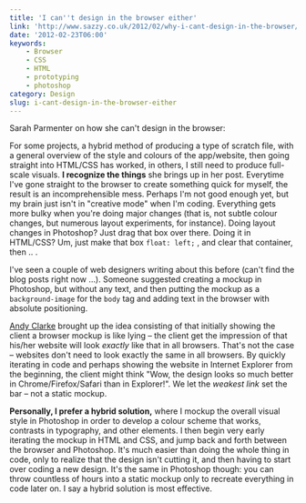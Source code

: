 ```yaml
---
title: 'I can''t design in the browser either'
link: 'http://www.sazzy.co.uk/2012/02/why-i-cant-design-in-the-browser/'
date: '2012-02-23T06:00'
keywords:
    - Browser
    - CSS
    - HTML
    - prototyping
    - photoshop
category: Design
slug: i-cant-design-in-the-browser-either
---
```


Sarah Parmenter on how she can't design in the browser:

> 
 For some projects, a hybrid method of producing a type of scratch file, with a general overview of the style and colours of the app/website, then going straight into HTML/CSS has worked, in others, I still need to produce full-scale visuals.
**I recognize the things** she brings up in her post. Everytime I've gone straight to the browser to create something quick for myself, the result is an incomprehensible mess. Perhaps I'm not good enough yet, but my brain just isn't in "creative mode" when I'm coding. Everything gets more bulky when you're doing major changes (that is, not subtle colour changes, but numerous layout experiments, for instance). Doing layout changes in Photoshop? Just drag that box over there. Doing it in HTML/CSS? Um, just make that box `float: left;` , and clear that container, then .. .
 
 I've seen a couple of web designers writing about this before (can't find the blog posts right now …). Someone suggested creating a mockup in Photoshop, but without any text, and then putting the mockup as a `background-image` for the `body` tag and adding text in the browser with absolute positioning.
 
 [Andy Clarke](http://www.stuffandnonsense.co.uk/) brought up the idea consisting of that initially showing the client a browser mockup is like lying – the client get the impression of that his/her website will look _exactly_ like that in all browsers. That's not the case – websites don't need to look exactly the same in all browsers. By quickly iterating in code and perhaps showing the website in Internet Explorer from the beginning, the client might think "Wow, the design looks so much better in Chrome/Firefox/Safari than in Explorer!". We let the _weakest link_ set the bar – not a static mockup.
 
 **Personally, I prefer a hybrid solution,** where I mockup the overall visual style in Photoshop in order to develop a colour scheme that works, contrasts in typography, and other elements. I then begin very early iterating the mockup in HTML and CSS, and jump back and forth between the browser and Photoshop. It's much easier than doing the whole thing in code, only to realize that the design isn't cutting it, and then having to start over coding a new design. It's the same in Photoshop though: you can throw countless of hours into a static mockup only to recreate everything in code later on. I say a hybrid solution is most effective.
